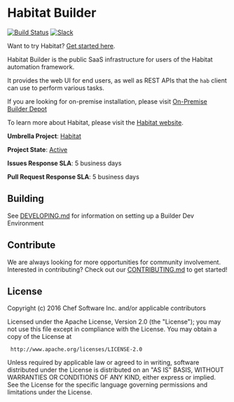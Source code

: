 # Habitat Builder

[![Build Status](https://api.travis-ci.org/habitat-sh/builder.svg?branch=master)](https://travis-ci.org/habitat-sh/builder)
[![Slack](http://slack.habitat.sh/badge.svg)](http://slack.habitat.sh/)

Want to try Habitat? [Get started here](https://www.habitat.sh/tutorials/get-started/demo/).

Habitat Builder is the public SaaS infrastructure for users of the Habitat automation framework.

It provides the web UI for end users, as well as REST APIs that the `hab` client can use to perform various tasks.

If you are looking for on-premise installation, please visit [On-Premise Builder Depot](https://github.com/habitat-sh/on-prem-builder)

To learn more about Habitat, please visit the [Habitat website](https://www.habitat.sh).

**Umbrella Project**: [Habitat](https://github.com/habitat-sh/habitat)

**Project State**: [Active](https://github.com/chef/chef-oss-practices/blob/master/repo-management/repo-states.md#active)

**Issues Response SLA**: 5 business days

**Pull Request Response SLA**: 5 business days

## Building

See [DEVELOPING.md](dev-docs/dev-environment.md) for information on setting up a Builder Dev Environment

## Contribute

We are always looking for more opportunities for community involvement. Interested in contributing? Check out our [CONTRIBUTING.md](CONTRIBUTING.md) to get started!

## License

Copyright (c) 2016 Chef Software Inc. and/or applicable contributors

Licensed under the Apache License, Version 2.0 (the "License");
you may not use this file except in compliance with the License.
You may obtain a copy of the License at

     http://www.apache.org/licenses/LICENSE-2.0

Unless required by applicable law or agreed to in writing, software
distributed under the License is distributed on an "AS IS" BASIS,
WITHOUT WARRANTIES OR CONDITIONS OF ANY KIND, either express or implied.
See the License for the specific language governing permissions and
limitations under the License.
